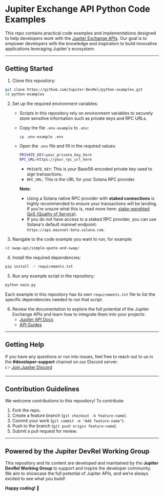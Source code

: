 # Jupiter Exchange API Python Code Examples

This repo contains practical code examples and implementations designed to help developers work with the [Jupiter Exchange APIs](https://station.jup.ag/docs/). Our goal is to empower developers with the knowledge and inspiration to build innovative applications leveraging Jupiter's ecosystem.

---

## Getting Started

1. Clone this repository:
```bash
git clone https://github.com/Jupiter-DevRel/python-examples.git
cd python-examples
```

2. Set up the required environment variables:

   - Scripts in this repository rely on environment variables to securely store sensitive information such as private keys and RPC URLs.

   - Copy the file `.env-example` to `.env`:

     ```bash
     cp .env-example .env
     ```

   - Open the `.env` file and fill in the required values:

     ```bash
     PRIVATE_KEY=your_private_key_here
     RPC_URL=https://your_rpc_url_here
     ```

      - `PRIVATE_KEY`: This is your Base58-encoded private key used to sign transactions.
      - `RPC_URL`: This is the URL for your Solana RPC provider.

     **Note:**
      - Using a Solana native RPC provider with **staked connections** is highly recommended to ensure your transactions will be landing. If you're unsure what this is, read more here: [stake-weighted QoS (Quality of Service)](https://solana.com/developers/guides/advanced/stake-weighted-qos).
      - If you do not have access to a staked RPC provider, you can use Solana's default mainnet endpoint:  
        `https://api.mainnet-beta.solana.com`.

3. Navigate to the code example you want to run, for example:
```bash
cd swap-api/simple-quote-and-swap/
```

4. Install the required dependencies:
```bash
pip install -r requirements.txt
```

5. Run any example script in the repository:
```bash
python main.py
```

Each example in this repository has its own `requirements.txt` file to list the specific dependencies needed to run that script.

6. Review the documentation to explore the full potential of the Jupiter Exchange APIs and learn how to integrate them into your projects:
   - [Jupiter API Docs](https://station.jup.ag/docs/)
   - [API Guides](https://station.jup.ag/guides/)

---

## Getting Help

If you have any questions or run into issues, feel free to reach out to us in the **#developer-support** channel on our Discord server:  
👉 [Join Jupiter Discord](https://discord.gg/jup)

---

## Contribution Guidelines

We welcome contributions to this repository! To contribute:
1. Fork the repo.
2. Create a feature branch (`git checkout -b feature-name`).
3. Commit your work (`git commit -m "Add feature-name"`).
4. Push to the branch (`git push origin feature-name`).
5. Submit a pull request for review.

---

## Powered by the Jupiter DevRel Working Group

This repository and its content are developed and maintained by the **Jupiter DevRel Working Group** to support and inspire the developer community. We aim to showcase the full potential of Jupiter APIs, and we’re always excited to see what you build!

**Happy coding! 🚀**